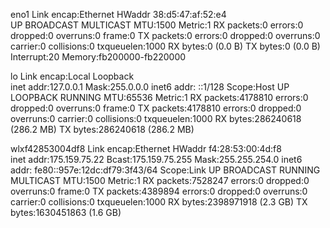 eno1      Link encap:Ethernet  HWaddr 38:d5:47:af:52:e4  
          UP BROADCAST MULTICAST  MTU:1500  Metric:1
          RX packets:0 errors:0 dropped:0 overruns:0 frame:0
          TX packets:0 errors:0 dropped:0 overruns:0 carrier:0
          collisions:0 txqueuelen:1000 
          RX bytes:0 (0.0 B)  TX bytes:0 (0.0 B)
          Interrupt:20 Memory:fb200000-fb220000 

lo        Link encap:Local Loopback  
          inet addr:127.0.0.1  Mask:255.0.0.0
          inet6 addr: ::1/128 Scope:Host
          UP LOOPBACK RUNNING  MTU:65536  Metric:1
          RX packets:4178810 errors:0 dropped:0 overruns:0 frame:0
          TX packets:4178810 errors:0 dropped:0 overruns:0 carrier:0
          collisions:0 txqueuelen:1000 
          RX bytes:286240618 (286.2 MB)  TX bytes:286240618 (286.2 MB)

wlxf42853004df8 Link encap:Ethernet  HWaddr f4:28:53:00:4d:f8  
          inet addr:175.159.75.22  Bcast:175.159.75.255  Mask:255.255.254.0
          inet6 addr: fe80::957e:12dc:df79:3f43/64 Scope:Link
          UP BROADCAST RUNNING MULTICAST  MTU:1500  Metric:1
          RX packets:7528247 errors:0 dropped:0 overruns:0 frame:0
          TX packets:4389894 errors:0 dropped:0 overruns:0 carrier:0
          collisions:0 txqueuelen:1000 
          RX bytes:2398971918 (2.3 GB)  TX bytes:1630451863 (1.6 GB)

